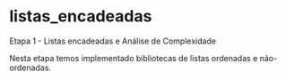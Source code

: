 # listas_encadeadas
Etapa 1 - Listas encadeadas e Análise de Complexidade

Nesta etapa temos implementado bibliotecas de listas ordenadas e não-ordenadas.
